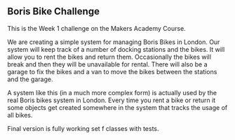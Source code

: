 Boris Bike Challenge
--------------------

This is the Week 1 challenge on the Makers Academy Course. 

We are creating a simple system for managing Boris Bikes in London. Our system will keep track of a number of docking stations and the bikes. It will allow you to rent the bikes and return them. Occasionally the bikes will break and then they will be unavailable for rental. There will also be a garage to fix the bikes and a van to move the bikes between the stations and the garage.

A system like this (in a much more complex form) is actually used by the real Boris bikes system in London. Every time you rent a bike or return it some objects get created somewhere in the system that tracks the usage of all bikes.

Final version is fully working set f classes with tests.

